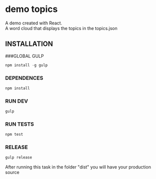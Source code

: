 # demo topics
A demo created with React.  
A word cloud that displays the topics in the topics.json
  
## INSTALLATION

###GLOBAL GULP
```javascript
npm install -g gulp
```
### DEPENDENCES
```javascript
npm install
```
### RUN DEV
```javascript
gulp
```
### RUN TESTS
```javascript
npm test
```
### RELEASE
```javascript
gulp release
```
After running this task in the folder "dist" you will have your production source 
